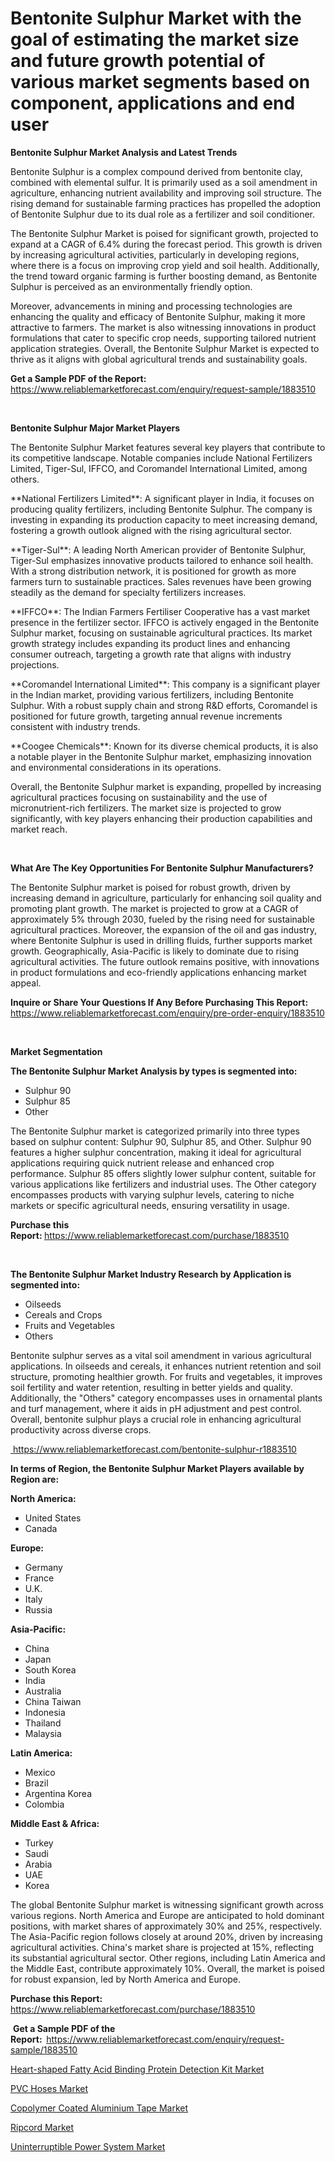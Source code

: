 <p><h1>Bentonite Sulphur Market with the goal of estimating the market size and future growth potential of various market segments based on component, applications and end user</h1></p><p><strong>Bentonite Sulphur Market Analysis and Latest Trends</strong></p>
<p><p>Bentonite Sulphur is a complex compound derived from bentonite clay, combined with elemental sulfur. It is primarily used as a soil amendment in agriculture, enhancing nutrient availability and improving soil structure. The rising demand for sustainable farming practices has propelled the adoption of Bentonite Sulphur due to its dual role as a fertilizer and soil conditioner.</p><p>The Bentonite Sulphur Market is poised for significant growth, projected to expand at a CAGR of 6.4% during the forecast period. This growth is driven by increasing agricultural activities, particularly in developing regions, where there is a focus on improving crop yield and soil health. Additionally, the trend toward organic farming is further boosting demand, as Bentonite Sulphur is perceived as an environmentally friendly option.</p><p>Moreover, advancements in mining and processing technologies are enhancing the quality and efficacy of Bentonite Sulphur, making it more attractive to farmers. The market is also witnessing innovations in product formulations that cater to specific crop needs, supporting tailored nutrient application strategies. Overall, the Bentonite Sulphur Market is expected to thrive as it aligns with global agricultural trends and sustainability goals.</p></p>
<p><strong>Get a Sample PDF of the Report:&nbsp;</strong> <a href="https://www.reliablemarketforecast.com/enquiry/request-sample/1883510?utm_campaign=2011&utm_medium=2&utm_source=Github&utm_content=ia&utm_term=31012025&utm_id=bentonite-sulphur">https://www.reliablemarketforecast.com/enquiry/request-sample/1883510</a></p>
<p>&nbsp;</p>
<p><strong>Bentonite Sulphur Major Market Players</strong></p>
<p><p>The Bentonite Sulphur Market features several key players that contribute to its competitive landscape. Notable companies include National Fertilizers Limited, Tiger-Sul, IFFCO, and Coromandel International Limited, among others.</p><p>**National Fertilizers Limited**: A significant player in India, it focuses on producing quality fertilizers, including Bentonite Sulphur. The company is investing in expanding its production capacity to meet increasing demand, fostering a growth outlook aligned with the rising agricultural sector.</p><p>**Tiger-Sul**: A leading North American provider of Bentonite Sulphur, Tiger-Sul emphasizes innovative products tailored to enhance soil health. With a strong distribution network, it is positioned for growth as more farmers turn to sustainable practices. Sales revenues have been growing steadily as the demand for specialty fertilizers increases.</p><p>**IFFCO**: The Indian Farmers Fertiliser Cooperative has a vast market presence in the fertilizer sector. IFFCO is actively engaged in the Bentonite Sulphur market, focusing on sustainable agricultural practices. Its market growth strategy includes expanding its product lines and enhancing consumer outreach, targeting a growth rate that aligns with industry projections.</p><p>**Coromandel International Limited**: This company is a significant player in the Indian market, providing various fertilizers, including Bentonite Sulphur. With a robust supply chain and strong R&D efforts, Coromandel is positioned for future growth, targeting annual revenue increments consistent with industry trends.</p><p>**Coogee Chemicals**: Known for its diverse chemical products, it is also a notable player in the Bentonite Sulphur market, emphasizing innovation and environmental considerations in its operations.</p><p>Overall, the Bentonite Sulphur market is expanding, propelled by increasing agricultural practices focusing on sustainability and the use of micronutrient-rich fertilizers. The market size is projected to grow significantly, with key players enhancing their production capabilities and market reach.</p></p>
<p>&nbsp;</p>
<p><strong>What Are The Key Opportunities For Bentonite Sulphur Manufacturers?</strong></p>
<p><p>The Bentonite Sulphur market is poised for robust growth, driven by increasing demand in agriculture, particularly for enhancing soil quality and promoting plant growth. The market is projected to grow at a CAGR of approximately 5% through 2030, fueled by the rising need for sustainable agricultural practices. Moreover, the expansion of the oil and gas industry, where Bentonite Sulphur is used in drilling fluids, further supports market growth. Geographically, Asia-Pacific is likely to dominate due to rising agricultural activities. The future outlook remains positive, with innovations in product formulations and eco-friendly applications enhancing market appeal.</p></p>
<p><strong>Inquire or Share Your Questions If Any Before Purchasing This Report:</strong> <a href="https://www.reliablemarketforecast.com/enquiry/pre-order-enquiry/1883510?utm_campaign=2011&utm_medium=2&utm_source=Github&utm_content=ia&utm_term=31012025&utm_id=bentonite-sulphur">https://www.reliablemarketforecast.com/enquiry/pre-order-enquiry/1883510</a></p>
<p>&nbsp;</p>
<p><strong>Market Segmentation</strong></p>
<p><strong>The Bentonite Sulphur Market Analysis by types is segmented into:</strong></p>
<p><ul><li>Sulphur 90</li><li>Sulphur 85</li><li>Other</li></ul></p>
<p><p>The Bentonite Sulphur market is categorized primarily into three types based on sulphur content: Sulphur 90, Sulphur 85, and Other. Sulphur 90 features a higher sulphur concentration, making it ideal for agricultural applications requiring quick nutrient release and enhanced crop performance. Sulphur 85 offers slightly lower sulphur content, suitable for various applications like fertilizers and industrial uses. The Other category encompasses products with varying sulphur levels, catering to niche markets or specific agricultural needs, ensuring versatility in usage.</p></p>
<p><strong>Purchase this Report:&nbsp;</strong><a href="https://www.reliablemarketforecast.com/purchase/1883510?utm_campaign=2011&utm_medium=2&utm_source=Github&utm_content=ia&utm_term=31012025&utm_id=bentonite-sulphur">https://www.reliablemarketforecast.com/purchase/1883510</a></p>
<p>&nbsp;</p>
<p><strong>The Bentonite Sulphur Market Industry Research by Application is segmented into:</strong></p>
<p><ul><li>Oilseeds</li><li>Cereals and Crops</li><li>Fruits and Vegetables</li><li>Others</li></ul></p>
<p><p>Bentonite sulphur serves as a vital soil amendment in various agricultural applications. In oilseeds and cereals, it enhances nutrient retention and soil structure, promoting healthier growth. For fruits and vegetables, it improves soil fertility and water retention, resulting in better yields and quality. Additionally, the "Others" category encompasses uses in ornamental plants and turf management, where it aids in pH adjustment and pest control. Overall, bentonite sulphur plays a crucial role in enhancing agricultural productivity across diverse crops.</p></p>
<p><a href="https://www.reliablemarketforecast.com/bentonite-sulphur-r1883510?utm_campaign=2011&utm_medium=2&utm_source=Github&utm_content=ia&utm_term=31012025&utm_id=bentonite-sulphur">&nbsp;https://www.reliablemarketforecast.com/bentonite-sulphur-r1883510</a></p>
<p><strong>In terms of Region, the Bentonite Sulphur Market Players available by Region are:</strong></p>
<p>
    <p> <strong> North America: </strong>
        <ul>
            <li>United States</li>
            <li>Canada</li>
        </ul>
        </p> 
    <p> <strong> Europe: </strong>
        <ul>
            <li>Germany</li>
            <li>France</li>
            <li>U.K.</li>
            <li>Italy</li>
            <li>Russia</li>
        </ul>
        </p> 
    <p> <strong> Asia-Pacific: </strong>
        <ul>
            <li>China</li>
            <li>Japan</li>
            <li>South Korea</li>
            <li>India</li>
            <li>Australia</li>
            <li>China Taiwan</li>
            <li>Indonesia</li>
            <li>Thailand</li>
            <li>Malaysia</li>
        </ul>
        </p> 
    <p> <strong> Latin America: </strong>
        <ul>
            <li>Mexico</li>
            <li>Brazil</li>
            <li>Argentina Korea</li>
            <li>Colombia</li>
        </ul>
        </p> 
    <p> <strong> Middle East & Africa: </strong>
        <ul>
            <li>Turkey</li>
            <li>Saudi</li>
            <li>Arabia</li>
            <li>UAE</li>
            <li>Korea</li>
        </ul>
    </p>
    </p>
<p><p>The global Bentonite Sulphur market is witnessing significant growth across various regions. North America and Europe are anticipated to hold dominant positions, with market shares of approximately 30% and 25%, respectively. The Asia-Pacific region follows closely at around 20%, driven by increasing agricultural activities. China's market share is projected at 15%, reflecting its substantial agricultural sector. Other regions, including Latin America and the Middle East, contribute approximately 10%. Overall, the market is poised for robust expansion, led by North America and Europe.</p></p>
<p><strong>Purchase this Report: </strong><a href="https://www.reliablemarketforecast.com/purchase/1883510?utm_campaign=2011&utm_medium=2&utm_source=Github&utm_content=ia&utm_term=31012025&utm_id=bentonite-sulphur">https://www.reliablemarketforecast.com/purchase/1883510</a></p>
<p>&nbsp;<strong>Get a Sample PDF of the Report:&nbsp;&nbsp;</strong><a href="https://www.reliablemarketforecast.com/enquiry/request-sample/1883510?utm_campaign=2011&utm_medium=2&utm_source=Github&utm_content=ia&utm_term=31012025&utm_id=bentonite-sulphur">https://www.reliablemarketforecast.com/enquiry/request-sample/1883510</a></p>
<p><strong></strong></p>
<p><p><a href="https://www.linkedin.com/pulse/global-heart-shaped-fatty-acid-binding-protein-detection-kit-kw6tc?utm_campaign=2011&utm_medium=2&utm_source=Github&utm_content=ia&utm_term=31012025&utm_id=bentonite-sulphur">Heart-shaped Fatty Acid Binding Protein Detection Kit Market</a></p><p><a href="https://www.linkedin.com/pulse/analyzing-historical-growth-trends-driversof-pvc-hoses-marketwith-ep3qe?utm_campaign=2011&utm_medium=2&utm_source=Github&utm_content=ia&utm_term=31012025&utm_id=bentonite-sulphur">PVC Hoses Market</a></p><p><a href="https://github.com/amoakuolaopa/Market-Research-Report-List-1/blob/main/copolymer-coated-aluminium-tape-market.md?utm_campaign=2011&utm_medium=2&utm_source=Github&utm_content=ia&utm_term=31012025&utm_id=bentonite-sulphur">Copolymer Coated Aluminium Tape Market</a></p><p><a href="https://github.com/ChiragRp1/Market-Research-Report-List-7/blob/main/ripcord-market.md?utm_campaign=2011&utm_medium=2&utm_source=Github&utm_content=ia&utm_term=31012025&utm_id=bentonite-sulphur">Ripcord Market</a></p><p><a href="https://www.linkedin.com/pulse/market-demand-revenue-uninterruptible-power-system-industry-6d7ne?utm_campaign=2011&utm_medium=2&utm_source=Github&utm_content=ia&utm_term=31012025&utm_id=bentonite-sulphur">Uninterruptible Power System Market</a></p></p>